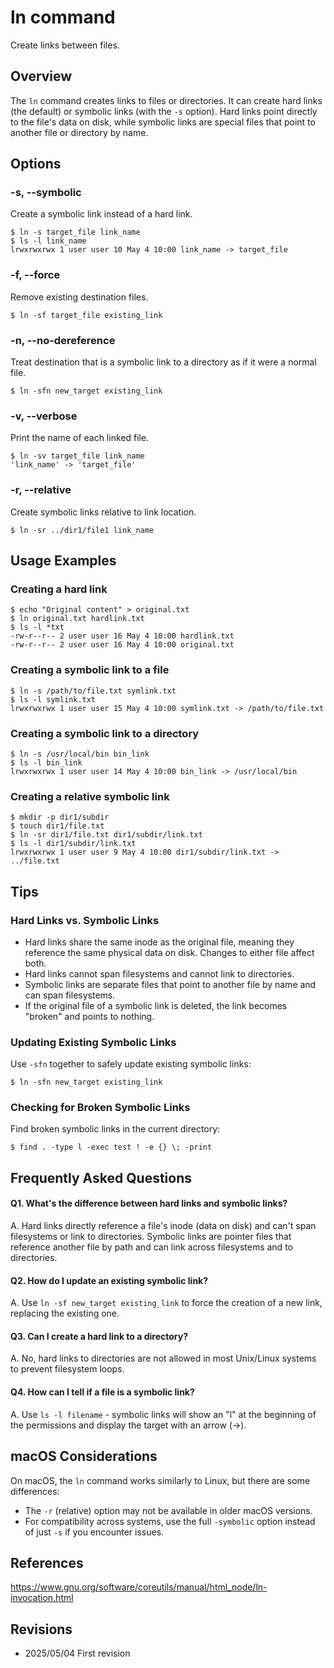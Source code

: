 # ln command

Create links between files.

## Overview

The `ln` command creates links to files or directories. It can create hard links (the default) or symbolic links (with the `-s` option). Hard links point directly to the file's data on disk, while symbolic links are special files that point to another file or directory by name.

## Options

### **-s, --symbolic**

Create a symbolic link instead of a hard link.

```console
$ ln -s target_file link_name
$ ls -l link_name
lrwxrwxrwx 1 user user 10 May 4 10:00 link_name -> target_file
```

### **-f, --force**

Remove existing destination files.

```console
$ ln -sf target_file existing_link
```

### **-n, --no-dereference**

Treat destination that is a symbolic link to a directory as if it were a normal file.

```console
$ ln -sfn new_target existing_link
```

### **-v, --verbose**

Print the name of each linked file.

```console
$ ln -sv target_file link_name
'link_name' -> 'target_file'
```

### **-r, --relative**

Create symbolic links relative to link location.

```console
$ ln -sr ../dir1/file1 link_name
```

## Usage Examples

### Creating a hard link

```console
$ echo "Original content" > original.txt
$ ln original.txt hardlink.txt
$ ls -l *txt
-rw-r--r-- 2 user user 16 May 4 10:00 hardlink.txt
-rw-r--r-- 2 user user 16 May 4 10:00 original.txt
```

### Creating a symbolic link to a file

```console
$ ln -s /path/to/file.txt symlink.txt
$ ls -l symlink.txt
lrwxrwxrwx 1 user user 15 May 4 10:00 symlink.txt -> /path/to/file.txt
```

### Creating a symbolic link to a directory

```console
$ ln -s /usr/local/bin bin_link
$ ls -l bin_link
lrwxrwxrwx 1 user user 14 May 4 10:00 bin_link -> /usr/local/bin
```

### Creating a relative symbolic link

```console
$ mkdir -p dir1/subdir
$ touch dir1/file.txt
$ ln -sr dir1/file.txt dir1/subdir/link.txt
$ ls -l dir1/subdir/link.txt
lrwxrwxrwx 1 user user 9 May 4 10:00 dir1/subdir/link.txt -> ../file.txt
```

## Tips

### Hard Links vs. Symbolic Links

- Hard links share the same inode as the original file, meaning they reference the same physical data on disk. Changes to either file affect both.
- Hard links cannot span filesystems and cannot link to directories.
- Symbolic links are separate files that point to another file by name and can span filesystems.
- If the original file of a symbolic link is deleted, the link becomes "broken" and points to nothing.

### Updating Existing Symbolic Links

Use `-sfn` together to safely update existing symbolic links:
```console
$ ln -sfn new_target existing_link
```

### Checking for Broken Symbolic Links

Find broken symbolic links in the current directory:
```console
$ find . -type l -exec test ! -e {} \; -print
```

## Frequently Asked Questions

#### Q1. What's the difference between hard links and symbolic links?
A. Hard links directly reference a file's inode (data on disk) and can't span filesystems or link to directories. Symbolic links are pointer files that reference another file by path and can link across filesystems and to directories.

#### Q2. How do I update an existing symbolic link?
A. Use `ln -sf new_target existing_link` to force the creation of a new link, replacing the existing one.

#### Q3. Can I create a hard link to a directory?
A. No, hard links to directories are not allowed in most Unix/Linux systems to prevent filesystem loops.

#### Q4. How can I tell if a file is a symbolic link?
A. Use `ls -l filename` - symbolic links will show an "l" at the beginning of the permissions and display the target with an arrow (->).

## macOS Considerations

On macOS, the `ln` command works similarly to Linux, but there are some differences:
- The `-r` (relative) option may not be available in older macOS versions.
- For compatibility across systems, use the full `-symbolic` option instead of just `-s` if you encounter issues.

## References

https://www.gnu.org/software/coreutils/manual/html_node/ln-invocation.html

## Revisions

- 2025/05/04 First revision